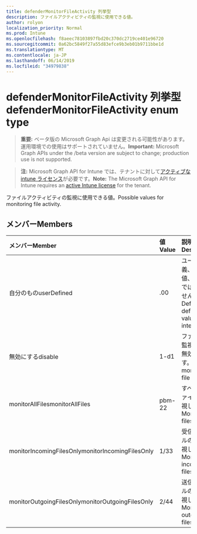 ```yaml
---
title: defenderMonitorFileActivity 列挙型
description: ファイルアクティビティの監視に使用できる値。
author: rolyon
localization_priority: Normal
ms.prod: Intune
ms.openlocfilehash: f8aeec78103897fbd20c370dc2719ce401e96720
ms.sourcegitcommit: 0a62bc5849f27a55d83efce9b3eb01b9711bbe1d
ms.translationtype: MT
ms.contentlocale: ja-JP
ms.lasthandoff: 06/14/2019
ms.locfileid: "34979838"
---
```

# <a name="defendermonitorfileactivity-enum-type"></a><span data-ttu-id="a975c-103">defenderMonitorFileActivity 列挙型</span><span class="sxs-lookup"><span data-stu-id="a975c-103">defenderMonitorFileActivity enum type</span></span>

> <span data-ttu-id="a975c-104">**重要:** ベータ版の Microsoft Graph Api は変更される可能性があります。運用環境での使用はサポートされていません。</span><span class="sxs-lookup"><span data-stu-id="a975c-104">**Important:** Microsoft Graph APIs under the /beta version are subject to change; production use is not supported.</span></span>

> <span data-ttu-id="a975c-105">**注:** Microsoft Graph API for Intune では、テナントに対して[アクティブな intune ライセンス](https://go.microsoft.com/fwlink/?linkid=839381)が必要です。</span><span class="sxs-lookup"><span data-stu-id="a975c-105">**Note:** The Microsoft Graph API for Intune requires an [active Intune license](https://go.microsoft.com/fwlink/?linkid=839381) for the tenant.</span></span>

<span data-ttu-id="a975c-106">ファイルアクティビティの監視に使用できる値。</span><span class="sxs-lookup"><span data-stu-id="a975c-106">Possible values for monitoring file activity.</span></span>

## <a name="members"></a><span data-ttu-id="a975c-107">メンバー</span><span class="sxs-lookup"><span data-stu-id="a975c-107">Members</span></span>
|<span data-ttu-id="a975c-108">メンバー</span><span class="sxs-lookup"><span data-stu-id="a975c-108">Member</span></span>|<span data-ttu-id="a975c-109">値</span><span class="sxs-lookup"><span data-stu-id="a975c-109">Value</span></span>|<span data-ttu-id="a975c-110">説明</span><span class="sxs-lookup"><span data-stu-id="a975c-110">Description</span></span>|
|:---|:---|:---|
|<span data-ttu-id="a975c-111">自分のもの</span><span class="sxs-lookup"><span data-stu-id="a975c-111">userDefined</span></span>|<span data-ttu-id="a975c-112">.0</span><span class="sxs-lookup"><span data-stu-id="a975c-112">0</span></span>|<span data-ttu-id="a975c-113">ユーザー定義、既定値、意図的ではありません。</span><span class="sxs-lookup"><span data-stu-id="a975c-113">User Defined, default value, no intent.</span></span>|
|<span data-ttu-id="a975c-114">無効にする</span><span class="sxs-lookup"><span data-stu-id="a975c-114">disable</span></span>|<span data-ttu-id="a975c-115">1-d</span><span class="sxs-lookup"><span data-stu-id="a975c-115">1</span></span>|<span data-ttu-id="a975c-116">ファイルの監視処理を無効にします。</span><span class="sxs-lookup"><span data-stu-id="a975c-116">Disable monitoring file activity.</span></span>|
|<span data-ttu-id="a975c-117">monitorAllFiles</span><span class="sxs-lookup"><span data-stu-id="a975c-117">monitorAllFiles</span></span>|<span data-ttu-id="a975c-118">pbm-2</span><span class="sxs-lookup"><span data-stu-id="a975c-118">2</span></span>|<span data-ttu-id="a975c-119">すべてのファイルを監視します。</span><span class="sxs-lookup"><span data-stu-id="a975c-119">Monitor all files.</span></span>|
|<span data-ttu-id="a975c-120">monitorIncomingFilesOnly</span><span class="sxs-lookup"><span data-stu-id="a975c-120">monitorIncomingFilesOnly</span></span>|<span data-ttu-id="a975c-121">1/3</span><span class="sxs-lookup"><span data-stu-id="a975c-121">3</span></span>| <span data-ttu-id="a975c-122">受信ファイルのみを監視します。</span><span class="sxs-lookup"><span data-stu-id="a975c-122">Monitor incoming files only.</span></span>|
|<span data-ttu-id="a975c-123">monitorOutgoingFilesOnly</span><span class="sxs-lookup"><span data-stu-id="a975c-123">monitorOutgoingFilesOnly</span></span>|<span data-ttu-id="a975c-124">2/4</span><span class="sxs-lookup"><span data-stu-id="a975c-124">4</span></span>|<span data-ttu-id="a975c-125">送信ファイルのみを監視します。</span><span class="sxs-lookup"><span data-stu-id="a975c-125">Monitor outgoing files only.</span></span>|





